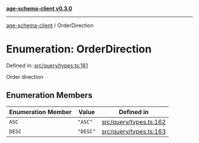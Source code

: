 [**age-schema-client v0.3.0**](../index.md)

***

[age-schema-client](../index.md) / OrderDirection

# Enumeration: OrderDirection

Defined in: [src/query/types.ts:161](https://github.com/standardbeagle/ageSchemaClient/blob/main/src/query/types.ts#L161)

Order direction

## Enumeration Members

| Enumeration Member | Value | Defined in |
| ------ | ------ | ------ |
| <a id="asc"></a> `ASC` | `"ASC"` | [src/query/types.ts:162](https://github.com/standardbeagle/ageSchemaClient/blob/main/src/query/types.ts#L162) |
| <a id="desc"></a> `DESC` | `"DESC"` | [src/query/types.ts:163](https://github.com/standardbeagle/ageSchemaClient/blob/main/src/query/types.ts#L163) |
